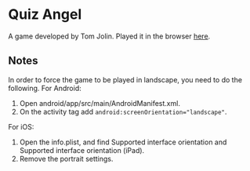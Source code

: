 # Quiz Angel

A game developed by Tom Jolin.  Played it in the browser [here](https://www.crazygames.com/game/quiz-angel).

## Notes

In order to force the game to be played in landscape, you need to do the following.  For Android:

1. Open android/app/src/main/AndroidManifest.xml.
2. On the activity tag add `android:screenOrientation="landscape"`.

For iOS:

1. Open the info.plist, and find Supported interface orientation and Supported interface orientation (iPad).
2. Remove the portrait settings.
